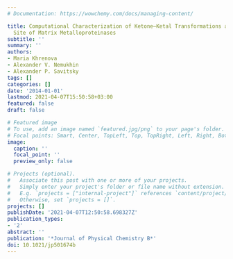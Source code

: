 ```yaml
---
# Documentation: https://wowchemy.com/docs/managing-content/

title: Computational Characterization of Ketone–Ketal Transformations at the Active
  Site of Matrix Metalloproteinases
subtitle: ''
summary: ''
authors:
- Maria Khrenova
- Alexander V. Nemukhin
- Alexander P. Savitsky
tags: []
categories: []
date: '2014-01-01'
lastmod: 2021-04-07T15:50:58+03:00
featured: false
draft: false

# Featured image
# To use, add an image named `featured.jpg/png` to your page's folder.
# Focal points: Smart, Center, TopLeft, Top, TopRight, Left, Right, BottomLeft, Bottom, BottomRight.
image:
  caption: ''
  focal_point: ''
  preview_only: false

# Projects (optional).
#   Associate this post with one or more of your projects.
#   Simply enter your project's folder or file name without extension.
#   E.g. `projects = ["internal-project"]` references `content/project/deep-learning/index.md`.
#   Otherwise, set `projects = []`.
projects: []
publishDate: '2021-04-07T12:50:58.698327Z'
publication_types:
- '2'
abstract: ''
publication: '*Journal of Physical Chemistry B*'
doi: 10.1021/jp501674b
---
```

